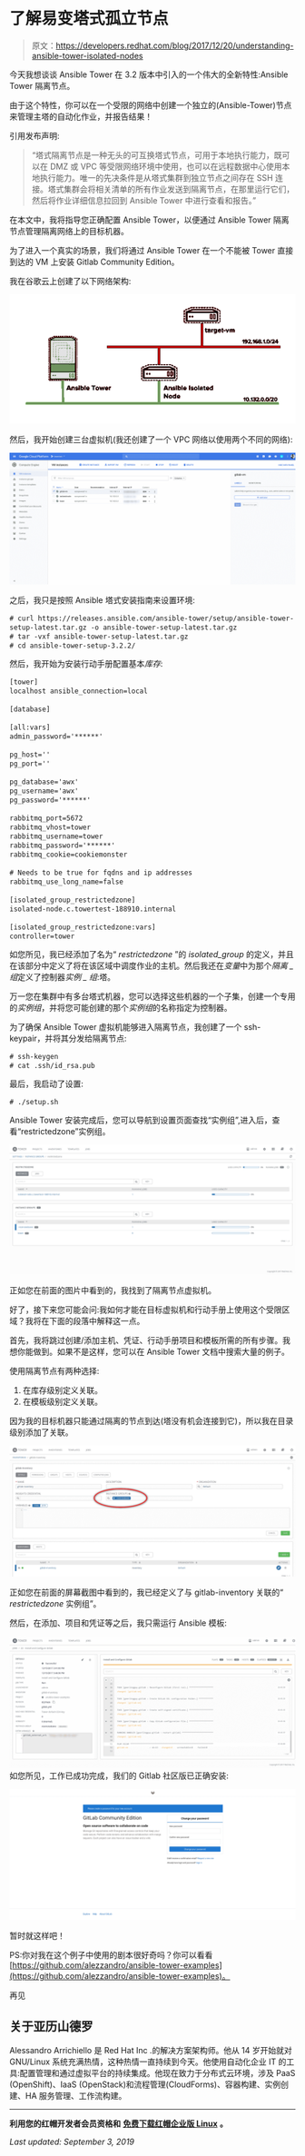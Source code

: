 # 了解易变塔式孤立节点

> 原文：<https://developers.redhat.com/blog/2017/12/20/understanding-ansible-tower-isolated-nodes>

今天我想谈谈 Ansible Tower 在 3.2 版本中引入的一个伟大的全新特性:Ansible Tower 隔离节点。

由于这个特性，你可以在一个受限的网络中创建一个独立的(Ansible-Tower)节点来管理主塔的自动化作业，并报告结果！

引用发布声明:

> “塔式隔离节点是一种无头的可互换塔式节点，可用于本地执行能力，既可以在 DMZ 或 VPC 等受限网络环境中使用，也可以在远程数据中心使用本地执行能力。唯一的先决条件是从塔式集群到独立节点之间存在 SSH 连接。塔式集群会将相关清单的所有作业发送到隔离节点，在那里运行它们，然后将作业详细信息拉回到 Ansible Tower 中进行查看和报告。”

在本文中，我将指导您正确配置 Ansible Tower，以便通过 Ansible Tower 隔离节点管理隔离网络上的目标机器。

为了进入一个真实的场景，我们将通过 Ansible Tower 在一个不能被 Tower 直接到达的 VM 上安装 Gitlab Community Edition。

我在谷歌云上创建了以下网络架构:

![](img/f16377007fe7b80c1dda7571f7ef01aa.png)

然后，我开始创建三台虚拟机(我还创建了一个 VPC 网络以使用两个不同的网络):

![](img/e0cafaabaacc35c7e155493ec5788ffa.png)

之后，我只是按照 Ansible 塔式安装指南来设置环境:

```
# curl https://releases.ansible.com/ansible-tower/setup/ansible-tower-setup-latest.tar.gz -o ansible-tower-setup-latest.tar.gz 
# tar -vxf ansible-tower-setup-latest.tar.gz 
# cd ansible-tower-setup-3.2.2/
```

然后，我开始为安装行动手册配置基本*库存*:

```
[tower]
localhost ansible_connection=local

[database]

[all:vars]
admin_password='******'

pg_host=''
pg_port=''

pg_database='awx'
pg_username='awx'
pg_password='******'

rabbitmq_port=5672
rabbitmq_vhost=tower
rabbitmq_username=tower
rabbitmq_password='******'
rabbitmq_cookie=cookiemonster

# Needs to be true for fqdns and ip addresses
rabbitmq_use_long_name=false

[isolated_group_restrictedzone]
isolated-node.c.towertest-188910.internal

[isolated_group_restrictedzone:vars]
controller=tower
```

如您所见，我已经添加了名为“ *restrictedzone* ”的 *isolated_group* 的定义，并且在该部分中定义了将在该区域中调度作业的主机。然后我还在*变量*中为那个*隔离 _ 组*定义了控制器*实例 _ 组*:塔。

万一您在集群中有多台塔式机器，您可以选择这些机器的一个子集，创建一个专用的*实例组*，并将您可能创建的那个*实例组*的名称指定为控制器。

为了确保 Ansible Tower 虚拟机能够进入隔离节点，我创建了一个 ssh-keypair，并将其分发给隔离节点:

```
# ssh-keygen
# cat .ssh/id_rsa.pub
```

最后，我启动了设置:

```
# ./setup.sh
```

Ansible Tower 安装完成后，您可以导航到设置页面查找“实例组”,进入后，查看“restrictedzone”实例组。

![](img/dc932afbeb471c5e2ba6ac8d0ad67c2c.png)

正如您在前面的图片中看到的，我找到了隔离节点虚拟机。

好了，接下来您可能会问:我如何才能在目标虚拟机和行动手册上使用这个受限区域？我将在下面的段落中解释这一点。

首先，我将跳过创建/添加主机、凭证、行动手册项目和模板所需的所有步骤。我想你能做到。如果不是这样，您可以在 Ansible Tower 文档中搜索大量的例子。

使用隔离节点有两种选择:

1.  在库存级别定义关联。
2.  在模板级别定义关联。

因为我的目标机器只能通过隔离的节点到达(塔没有机会连接到它)，所以我在目录级别添加了关联。

![](img/d1a57836acf4eb40982affa1af206030.png)

正如您在前面的屏幕截图中看到的，我已经定义了与 gitlab-inventory 关联的“ *restrictedzone* 实例组”。

然后，在添加、项目和凭证等之后，我只需运行 Ansible 模板:

![](img/8b499cae89d9329e280fe7809d137fb5.png)如您所见，工作已成功完成，我们的 Gitlab 社区版已正确安装:

![](img/f27365f1c9c6f7a45290907c5e1c6b00.png)

暂时就这样吧！

PS:你对我在这个例子中使用的剧本很好奇吗？你可以看看[https://github.com/alezzandro/ansible-tower-examples](https://github.com/alezzandro/ansible-tower-examples)。

再见

## 关于亚历山德罗

Alessandro Arrichiello 是 Red Hat Inc .的解决方案架构师。他从 14 岁开始就对 GNU/Linux 系统充满热情，这种热情一直持续到今天。他使用自动化企业 IT 的工具:配置管理和通过虚拟平台的持续集成。他现在致力于分布式云环境，涉及 PaaS (OpenShift)、IaaS (OpenStack)和流程管理(CloudForms)、容器构建、实例创建、HA 服务管理、工作流构建。

* * *

**利用您的红帽开发者会员资格和** [**免费下载红帽企业版 Linux**](http://developers.redhat.com/products/rhel/download/) **。**

*Last updated: September 3, 2019*